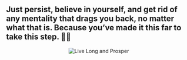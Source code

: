 
## Just persist, believe in yourself, and get rid of any mentality that drags you back, no matter what that is. Because you’ve made it this far to take this step. 🖖🏻    

<div align="center">
  <img src="https://github.com/lesliezsy/lesliezsy/blob/master/livelong.jpg" alt="Live Long and Prosper">
</div>
